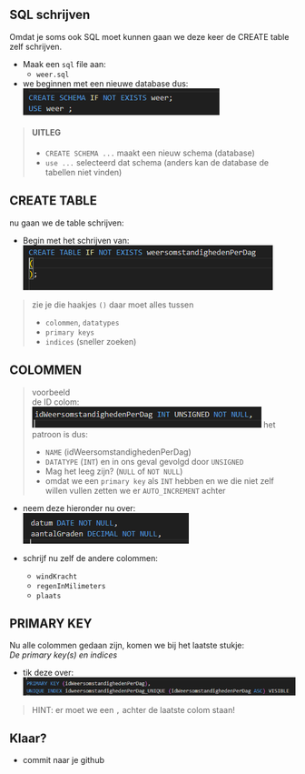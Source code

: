 
## SQL schrijven

Omdat je soms ook SQL moet kunnen gaan we deze keer de CREATE table zelf schrijven.

- Maak een `sql` file aan:
    - `weer.sql`
- we beginnen met een nieuwe database dus:
</br>![](img/schema.PNG)

> #### UITLEG
> - `CREATE SCHEMA ...` maakt een nieuw schema (database)
> - `use ...` selecteerd dat schema (anders kan de database de tabellen niet vinden)

## CREATE TABLE

nu gaan we de table schrijven:

- Begin met het schrijven van:
</br>![](img/table.PNG)

> zie je die haakjes `()` daar moet alles tussen
>   - `colommen`, `datatypes`
>   - `primary keys`
>   - `indices` (sneller zoeken)


## COLOMMEN

> voorbeeld  
> de ID colom: 
> </br>![](img/idcol.PNG)
> het patroon is dus:
> - `NAME` (idWeersomstandighedenPerDag)
> - `DATATYPE` (`INT`) en in ons geval gevolgd door `UNSIGNED`
> - Mag het leeg zijn? (`NULL` of `NOT NULL`)
> - omdat we een `primary key` als `INT` hebben en we die niet zelf willen vullen zetten we er `AUTO_INCREMENT` achter

- neem deze hieronder nu over:
</br>![](img/date.PNG)

- schrijf nu zelf de andere colommen:
   - `windKracht`  
   - `regenInMilimeters`  
   - `plaats`  


## PRIMARY KEY

Nu alle colommen gedaan zijn, komen we bij het laatste stukje:  
*De primary key(s) en indices*

- tik deze over:
</br>![](img/primary.PNG)
> HINT: er moet we een `,` achter de laatste colom staan!


## Klaar?

- commit naar je github